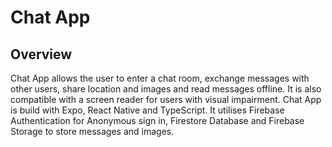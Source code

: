 # Chat App

## Overview

Chat App allows the user to enter a chat room, exchange messages with other users, share location and images and read messages offline. It is also compatible with a screen reader for users with visual impairment.
Chat App is build with Expo, React Native and TypeScript. It utilises Firebase Authentication for Anonymous sign in, Firestore Database and Firebase Storage to store messages and images.
